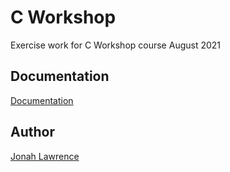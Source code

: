 # C Workshop

Exercise work for C Workshop course August 2021

## Documentation

[Documentation](https://denvercoder1.github.io/C-Workshop/files.html)
  
## Author

[Jonah Lawrence](https://www.github.com/DenverCoder1)
